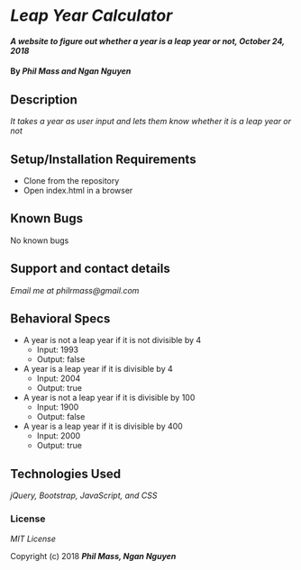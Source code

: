 # _Leap Year Calculator_

#### _A website to figure out whether a year is a leap year or not, October 24, 2018_

#### By _Phil Mass and Ngan Nguyen_

## Description

_It takes a year as user input and lets them know whether it is a leap year or not_

## Setup/Installation Requirements

* Clone from the repository
* Open index.html in a browser

## Known Bugs

No known bugs

## Support and contact details

_Email me at philrmass@gmail.com_

## Behavioral Specs
* A year is not a leap year if it is not divisible by 4
  * Input: 1993
  * Output: false
* A year is a leap year if it is divisible by 4
  * Input: 2004
  * Output: true
* A year is not a leap year if it is divisible by 100
  * Input: 1900
  * Output: false
* A year is a leap year if it is divisible by 400
  * Input: 2000
  * Output: true

## Technologies Used

_jQuery, Bootstrap, JavaScript, and CSS_

### License

*MIT License*

Copyright (c) 2018 **_Phil Mass, Ngan Nguyen_**
